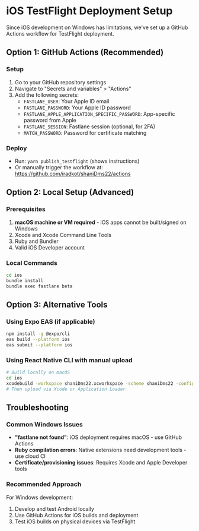 # iOS TestFlight Deployment Setup

Since iOS development on Windows has limitations, we've set up a GitHub Actions workflow for TestFlight deployment.

## Option 1: GitHub Actions (Recommended)

### Setup
1. Go to your GitHub repository settings
2. Navigate to "Secrets and variables" > "Actions"
3. Add the following secrets:
   - `FASTLANE_USER`: Your Apple ID email
   - `FASTLANE_PASSWORD`: Your Apple ID password
   - `FASTLANE_APPLE_APPLICATION_SPECIFIC_PASSWORD`: App-specific password from Apple
   - `FASTLANE_SESSION`: Fastlane session (optional, for 2FA)
   - `MATCH_PASSWORD`: Password for certificate matching

### Deploy
- Run: `yarn publish_testflight` (shows instructions)
- Or manually trigger the workflow at: https://github.com/iradkot/shaniDms22/actions

## Option 2: Local Setup (Advanced)

### Prerequisites
1. **macOS machine or VM required** - iOS apps cannot be built/signed on Windows
2. Xcode and Xcode Command Line Tools
3. Ruby and Bundler
4. Valid iOS Developer account

### Local Commands
```bash
cd ios
bundle install
bundle exec fastlane beta
```

## Option 3: Alternative Tools

### Using Expo EAS (if applicable)
```bash
npm install -g @expo/cli
eas build --platform ios
eas submit --platform ios
```

### Using React Native CLI with manual upload
```bash
# Build locally on macOS
cd ios
xcodebuild -workspace shaniDms22.xcworkspace -scheme shaniDms22 -configuration Release archive
# Then upload via Xcode or Application Loader
```

## Troubleshooting

### Common Windows Issues
- **"fastlane not found"**: iOS deployment requires macOS - use GitHub Actions
- **Ruby compilation errors**: Native extensions need development tools - use cloud CI
- **Certificate/provisioning issues**: Requires Xcode and Apple Developer tools

### Recommended Approach
For Windows development:
1. Develop and test Android locally
2. Use GitHub Actions for iOS builds and deployment
3. Test iOS builds on physical devices via TestFlight
